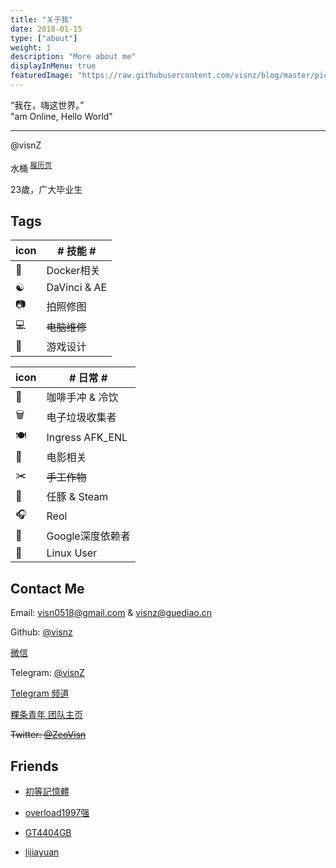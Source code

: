 ```yaml
---
title: "关于我"
date: 2018-01-15
type: ["about"]
weight: 1
description: "More about me"
displayInMenu: true
featuredImage: "https://raw.githubusercontent.com/visnz/blog/master/pics/oldicon/avater.jpg"
---
```

  

“我在，嗨这世界。”
<br />"am Online, Hello World"

---

@visnZ

水桶<sup> [履历页](visn.online/resume/)</sup>

23歲，广大毕业生



## Tags

icon|\# 技能 \# |
---|---
🐋|Docker相关|
☯️|DaVinci & AE|
📷|拍照修图|
💻|~~电脑维修~~|
🎲|游戏设计|


icon|\# 日常 \# 
---|---
🍹|咖啡手冲 & 冷饮|
🗑|电子垃圾收集者|
🍽|Ingress AFK_ENL|
🎥|电影相关|
✂️|~~手工作物~~|
🐬|任豚 & Steam|
🎧|Reol|
💊|Google深度依赖者|
🐧|Linux User|


## Contact Me

Email: visn0518@gmail.com & visnz@guediao.cn

Github: [@visnz](https://github.com/visnz)

[微信](https://raw.githubusercontent.com/visnz/blog/master/pics/wechat.me.jpg)

Telegram: [@visnZ](https://t.me/visnZ)

[Telegram 频道](https://t.me/visnview)

[粿条青年 团队主页](http://guediao.top)

~~Twitter: [@ZeoVisn](https://twitter.com/ZeoVisn)~~

## Friends

- [初等記憶體](axionl.github.io)

- [overload1997强](blog.csdn.net/overload1997)

- [GT4404GB](http://gt4404gb.top/)

- [lijiayuan](http://lijiayuan.top/)